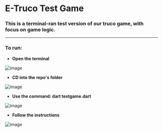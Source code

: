 # E-Truco Test Game
### This is a terminal-ran test version of our truco game, with focus on game logic.

---


### To run:

- **Open the terminal**

![image](https://github.com/E-truco/test_game/assets/125526050/8c55b926-9805-4b88-b5eb-b51d4b039a58)

- **CD into the repo's folder**

![image](https://github.com/E-truco/test_game/assets/125526050/63d7b77a-ffee-4a69-a949-a6750640d583)

- **Use the command: dart testgame.dart**

![image](https://github.com/E-truco/test_game/assets/125526050/0275cc01-6920-4b30-ba8e-89d39bde68c8)

- **Follow the instructions**

![image](https://github.com/E-truco/test_game/assets/125526050/505ef83f-14f5-415c-b797-03c5a90c5911)

